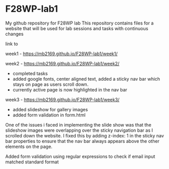 # F28WP-lab1

My github repository for F28WP lab
This repository contains files for a website that will be used for lab sessions and tasks with continuous changes 

link to 

week1 - https://mb2169.github.io/F28WP-lab1/week1/

week2 - https://mb2169.github.io/F28WP-lab1/week2/

- completed tasks
- added google fonts, center aligned text, added a sticky nav bar which stays on page as users scroll down.
- currently active page is now highlighted in the nav bar


week3 - https://mb2169.github.io/F28WP-lab1/week3/

- added slideshow for gallery images
- added form validation in form.html

One of the issues i faced in implementing the slide show was that the slideshow images 
were overlapping over the sticky navigation bar as I scrolled down the website. I fixed this
by adding z-index: 1 in the sticky nav bar properties to ensure that the nav bar always appears
above the other elements on the page.

Added form validation using regular expressions to check if email input matched standard format


